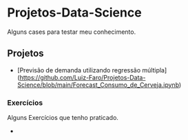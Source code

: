# Projetos-Data-Science
Alguns cases para testar meu conhecimento.

## Projetos

* [Previsão de demanda utilizando regressão múltipla] (https://github.com/Luiz-Faro/Projetos-Data-Science/blob/main/Forecast_Consumo_de_Cerveja.ipynb)

### Exercícios

Alguns Exercícios que tenho praticado.

* 


